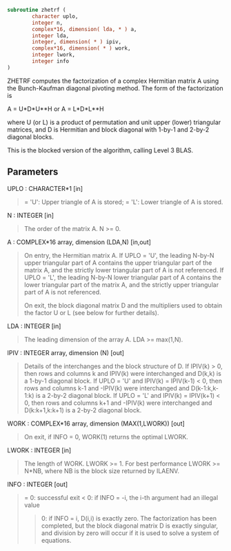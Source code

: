 ```fortran
subroutine zhetrf (
        character uplo,
        integer n,
        complex*16, dimension( lda, * ) a,
        integer lda,
        integer, dimension( * ) ipiv,
        complex*16, dimension( * ) work,
        integer lwork,
        integer info
)
```

ZHETRF computes the factorization of a complex Hermitian matrix A
using the Bunch-Kaufman diagonal pivoting method.  The form of the
factorization is

A = U\*D\*U\*\*H  or  A = L\*D\*L\*\*H

where U (or L) is a product of permutation and unit upper (lower)
triangular matrices, and D is Hermitian and block diagonal with
1-by-1 and 2-by-2 diagonal blocks.

This is the blocked version of the algorithm, calling Level 3 BLAS.

## Parameters
UPLO : CHARACTER\*1 [in]
> = 'U':  Upper triangle of A is stored;
> = 'L':  Lower triangle of A is stored.

N : INTEGER [in]
> The order of the matrix A.  N >= 0.

A : COMPLEX\*16 array, dimension (LDA,N) [in,out]
> On entry, the Hermitian matrix A.  If UPLO = 'U', the leading
> N-by-N upper triangular part of A contains the upper
> triangular part of the matrix A, and the strictly lower
> triangular part of A is not referenced.  If UPLO = 'L', the
> leading N-by-N lower triangular part of A contains the lower
> triangular part of the matrix A, and the strictly upper
> triangular part of A is not referenced.
> 
> On exit, the block diagonal matrix D and the multipliers used
> to obtain the factor U or L (see below for further details).

LDA : INTEGER [in]
> The leading dimension of the array A.  LDA >= max(1,N).

IPIV : INTEGER array, dimension (N) [out]
> Details of the interchanges and the block structure of D.
> If IPIV(k) > 0, then rows and columns k and IPIV(k) were
> interchanged and D(k,k) is a 1-by-1 diagonal block.
> If UPLO = 'U' and IPIV(k) = IPIV(k-1) < 0, then rows and
> columns k-1 and -IPIV(k) were interchanged and D(k-1:k,k-1:k)
> is a 2-by-2 diagonal block.  If UPLO = 'L' and IPIV(k) =
> IPIV(k+1) < 0, then rows and columns k+1 and -IPIV(k) were
> interchanged and D(k:k+1,k:k+1) is a 2-by-2 diagonal block.

WORK : COMPLEX\*16 array, dimension (MAX(1,LWORK)) [out]
> On exit, if INFO = 0, WORK(1) returns the optimal LWORK.

LWORK : INTEGER [in]
> The length of WORK. LWORK >= 1. For best performance
> LWORK >= N\*NB, where NB is the block size returned by ILAENV.

INFO : INTEGER [out]
> = 0:  successful exit
> < 0:  if INFO = -i, the i-th argument had an illegal value
> > 0:  if INFO = i, D(i,i) is exactly zero.  The factorization
> has been completed, but the block diagonal matrix D is
> exactly singular, and division by zero will occur if it
> is used to solve a system of equations.
